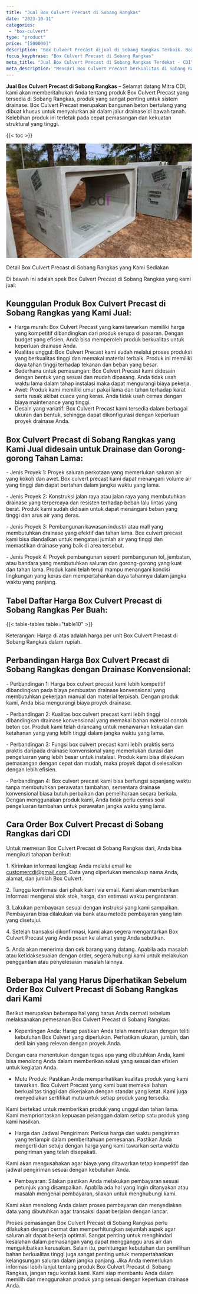 ```yaml
---
title: "Jual Box Culvert Precast di Sobang Rangkas"
date: "2023-10-11"
categories:
 - "box-culvert"
type: "product"
price: "[500000]"
description: "Box Culvert Precast dijual di Sobang Rangkas Terbaik. Box Culvert Precast profesional untuk kebutuhan konstruksi dengan performa superior. Konsultasikan kebutuhan Anda sekarang."
focus_keyphrase: "Box Culvert Precast di Sobang Rangkas"
meta_title: "Jual Box Culvert Precast di Sobang Rangkas Terdekat - CDI"
meta_description: "Mencari Box Culvert Precast berkualitas di Sobang Rangkas? Kami adalah solusi tepat dengan solusi terbaik. Dapatkan informasi sekarang."
---
```


**Jual Box Culvert Precast di Sobang Rangkas** – Selamat datang Mitra CDI, kami akan memberitahukan Anda tentang produk Box Culvert Precast yang tersedia di Sobang Rangkas, produk yang sangat penting untuk sistem drainase. Box Culvert Precast merupakan bangunan beton bertulang yang dibuat khusus untuk menyalurkan air dalam jalur drainase di bawah tanah. Kelebihan produk ini terletak pada cepat pemasangan dan kekuatan struktural yang tinggi.

{{< toc >}}

![Jual Box Culvert Precast di Sobang Rangkas](/images/box-culvert/box-culvert-16.jpg)

Detail Box Culvert Precast di Sobang Rangkas yang Kami Sediakan

Di bawah ini adalah spek Box Culvert Precast di Sobang Rangkas yang kami jual: 

## Keunggulan Produk Box Culvert Precast di Sobang Rangkas yang Kami Jual:

*   Harga murah: Box Culvert Precast yang kami tawarkan memiliki harga yang kompetitif dibandingkan dari produk serupa di pasaran. Dengan budget yang efisien, Anda bisa memperoleh produk berkualitas untuk keperluan drainase Anda.
*   Kualitas unggul: Box Culvert Precast kami sudah melalui proses produksi yang berkualitas tinggi dan memakai material terbaik. Produk ini memiliki daya tahan tinggi terhadap tekanan dan beban yang besar.
*   Sederhana untuk pemasangan: Box Culvert Precast kami didesain dengan bentuk yang sesuai dan mudah dipasang. Anda tidak usah waktu lama dalam tahap instalasi maka dapat mengurangi biaya pekerja.
*   Awet: Produk kami memiliki umur pakai lama dan tahan terhadap karat serta rusak akibat cuaca yang keras. Anda tidak usah cemas dengan biaya maintenance yang tinggi.
*   Desain yang variatif: Box Culvert Precast kami tersedia dalam berbagai ukuran dan bentuk, sehingga dapat dikonfigurasi dengan keperluan proyek drainase Anda.

## Box Culvert Precast di Sobang Rangkas yang Kami Jual didesain untuk Drainase dan Gorong-gorong Tahan Lama:

\- Jenis Proyek 1: Proyek saluran perkotaan yang memerlukan saluran air yang kokoh dan awet. Box culvert precast kami dapat menangani volume air yang tinggi dan dapat bertahan dalam jangka waktu yang lama.

\- Jenis Proyek 2: Konstruksi jalan raya atau jalan raya yang membutuhkan drainase yang terpercaya dan resisten terhadap beban lalu lintas yang berat. Produk kami sudah didisain untuk dapat menangani beban yang tinggi dan arus air yang deras.

\- Jenis Proyek 3: Pembangunan kawasan industri atau mall yang membutuhkan drainase yang efektif dan tahan lama. Box culvert precast kami bisa diandalkan untuk mengatasi jumlah air yang tinggi dan memastikan drainase yang baik di area tersebut.

\- Jenis Proyek 4: Proyek pembangunan seperti pembangunan tol, jembatan, atau bandara yang membutuhkan saluran dan gorong-gorong yang kuat dan tahan lama. Produk kami telah teruji mampu menangani kondisi lingkungan yang keras dan mempertahankan daya tahannya dalam jangka waktu yang panjang.

## Tabel Daftar Harga Box Culvert Precast di Sobang Rangkas Per Buah:

{{< table-tables table="table10" >}}

Keterangan: Harga di atas adalah harga per unit Box Culvert Precast di Sobang Rangkas dalam rupiah.

## Perbandingan Harga Box Culvert Precast di Sobang Rangkas dengan Drainase Konvensional:

\- Perbandingan 1: Harga box culvert precast kami lebih kompetitif dibandingkan pada biaya pembuatan drainase konvensional yang membutuhkan pekerjaan manual dan material terpisah. Dengan produk kami, Anda bisa mengurangi biaya proyek drainase.

\- Perbandingan 2: Kualitas box culvert precast kami lebih tinggi dibandingkan drainase konvensional yang memakai bahan material contoh beton cor. Produk kami telah dirancang untuk menawarkan kekuatan dan ketahanan yang yang lebih tinggi dalam jangka waktu yang lama.

\- Perbandingan 3: Fungsi box culvert precast kami lebih praktis serta praktis daripada drainase konvensional yang memerlukan durasi dan pengeluaran yang lebih besar untuk instalasi. Produk kami bisa dilakukan pemasangan dengan cepat dan mudah, maka proyek dapat diselesaikan dengan lebih efisien.

\- Perbandingan 4: Box culvert precast kami bisa berfungsi sepanjang waktu tanpa membutuhkan perawatan tambahan, sementara drainase konvensional biasa butuh perbaikan dan pemeliharaan secara berkala. Dengan menggunakan produk kami, Anda tidak perlu cemas soal pengeluaran tambahan untuk perawatan jangka waktu yang lama.

## Cara Order Box Culvert Precast di Sobang Rangkas dari CDI

Untuk memesan Box Culvert Precast di Sobang Rangkas dari, Anda bisa mengikuti tahapan berikut:

1\.  Kirimkan informasi lengkap Anda melalui email ke customercdi@gmail.com. Data yang diperlukan mencakup nama Anda, alamat, dan jumlah Box Culvert.

2\.  Tunggu konfirmasi dari pihak kami via email. Kami akan memberikan informasi mengenai stok stok, harga, dan estimasi waktu pengantaran.

3\.  Lakukan pembayaran sesuai dengan instruksi yang kami sampaikan. Pembayaran bisa dilakukan via bank atau metode pembayaran yang lain yang disetujui.

4\.  Setelah transaksi dikonfirmasi, kami akan segera mengantarkan Box Culvert Precast yang Anda pesan ke alamat yang Anda sebutkan.

5\.  Anda akan menerima dan cek barang yang datang. Apabila ada masalah atau ketidaksesuaian dengan order, segera hubungi kami untuk melakukan penggantian atau penyelesaian masalah lainnya.

## Beberapa Hal yang Harus Diperhatikan Sebelum Order Box Culvert Precast di Sobang Rangkas dari Kami

Berikut merupakan beberapa hal yang harus Anda cermati sebelum melaksanakan pemesanan Box Culvert Precast di Sobang Rangkas:

*   Kepentingan Anda: Harap pastikan Anda telah menentukan dengan teliti kebutuhan Box Culvert yang diperlukan. Perhatikan ukuran, jumlah, dan detil lain yang relevan dengan proyek Anda.

Dengan cara menentukan dengan tegas apa yang dibutuhkan Anda, kami bisa menolong Anda dalam memberikan solusi yang sesuai dan efisien untuk kegiatan Anda.
*   Mutu Produk: Pastikan Anda memperhatikan kualitas produk yang kami tawarkan. Box Culvert Precast yang kami buat memakai bahan berkualitas tinggi dan dikerjakan dengan standar yang ketat. Kami juga menyediakan sertifikat mutu untuk setiap produk yang tersedia.

Kami bertekad untuk memberikan produk yang unggul dan tahan lama. Kami memprioritaskan kepuasan pelanggan dalam setiap satu produk yang kami hasilkan.
*   Harga dan Jadwal Pengiriman: Periksa harga dan waktu pengiriman yang terlampir dalam pemberitahuan pemesanan. Pastikan Anda mengerti dan setuju dengan harga yang kami tawarkan serta waktu pengiriman yang telah disepakati.

Kami akan mengusahakan agar biaya yang ditawarkan tetap kompetitif dan jadwal pengiriman sesuai dengan kebutuhan Anda.
*   Pembayaran: Silakan pastikan Anda melakukan pembayaran sesuai petunjuk yang disampaikan. Apabila ada hal yang ingin ditanyakan atau masalah mengenai pembayaran, silakan untuk menghubungi kami.

Kami akan menolong Anda dalam proses pembayaran dan menyediakan data yang dibutuhkan agar transaksi dapat berjalan dengan lancar.

Proses pemasangan Box Culvert Precast di Sobang Rangkas perlu dilakukan dengan cermat dan memperhitungkan sejumlah aspek agar saluran air dapat bekerja optimal. Sangat penting untuk menghindari kesalahan dalam pemasangan yang dapat mengganggu arus air dan mengakibatkan kerusakan. Selain itu, perhitungan kebutuhan dan pemilihan bahan berkualitas tinggi juga sangat penting untuk mempertahankan kelangsungan saluran dalam jangka panjang. Jika Anda memerlukan informasi lebih lanjut tentang produk Box Culvert Precast di Sobang Rangkas, jangan ragu kontak kami. Kami siap membantu Anda dalam memilih dan menggunakan produk yang sesuai dengan keperluan drainase Anda.